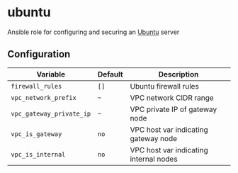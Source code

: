 # ubuntu
Ansible role for configuring and securing an [Ubuntu](https://ubuntu.com/) server

## Configuration
| Variable | Default | Description |
| -------- | ------- | ----------- |
| `firewall_rules` | `[]` | Ubuntu firewall rules |
| `vpc_network_prefix` | `~` | VPC network CIDR range |
| `vpc_gateway_private_ip` | `~` | VPC private IP of gateway node |
| `vpc_is_gateway` | `no` | VPC host var indicating gateway node |
| `vpc_is_internal` | `no` | VPC host var indicating internal nodes |
